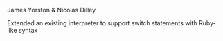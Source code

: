 James Yorston & Nicolas Dilley 

Extended an existing interpreter to support switch statements with Ruby-like syntax

